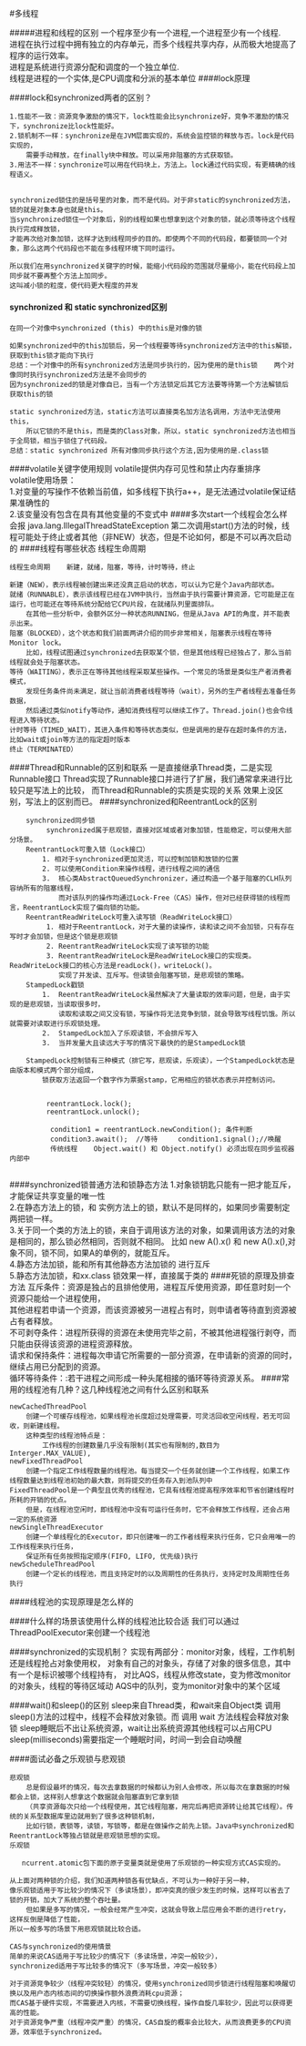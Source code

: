 #多线程

#####进程和线程的区别
一个程序至少有一个进程,一个进程至少有一个线程.\
进程在执行过程中拥有独立的内存单元，而多个线程共享内存，从而极大地提高了程序的运行效率。\
进程是系统进行资源分配和调度的一个独立单位.\
线程是进程的一个实体,是CPU调度和分派的基本单位
####lock原理


####lock和synchronized两者的区别？
```
1.性能不一致：资源竞争激励的情况下，lock性能会比synchronize好，竞争不激励的情况下，synchronize比lock性能好。
2.锁机制不一样：synchronize是在JVM层面实现的，系统会监控锁的释放与否。lock是代码实现的，
    需要手动释放，在finally块中释放。可以采用非阻塞的方式获取锁。
3.用法不一样：synchronize可以用在代码块上，方法上。lock通过代码实现，有更精确的线程语义。


synchronized锁住的是括号里的对象，而不是代码。对于非static的synchronized方法，锁的就是对象本身也就是this。
当synchronized锁住一个对象后，别的线程如果也想拿到这个对象的锁，就必须等待这个线程执行完成释放锁，
才能再次给对象加锁，这样才达到线程同步的目的。即使两个不同的代码段，都要锁同一个对象，那么这两个代码段也不能在多线程环境下同时运行。

所以我们在用synchronized关键字的时候，能缩小代码段的范围就尽量缩小，能在代码段上加同步就不要再整个方法上加同步。
这叫减小锁的粒度，使代码更大程度的并发
```
#### synchronized 和 static synchronized区别
````
在同一个对像中synchronized (this) 中的this是对像的锁

如果synchronized中的this加锁后，另一个线程要等待synchronized方法中的this解锁，获取到this锁才能向下执行
总结：一个对像中的所有synchronized方法是同步执行的，因为使用的是this锁    两个对像同时执行synchronized方法是不会同步的
因为synchronized的锁是对像自已，当有一个方法锁定后其它方法要等待第一个方法解锁后 获取this的锁 

static synchronized方法，static方法可以直接类名加方法名调用，方法中无法使用this，
    所以它锁的不是this，而是类的Class对象，所以，static synchronized方法也相当于全局锁，相当于锁住了代码段。
总结：static synchronized 所有对像同步执行这个方法,因为使用的是.class锁 

````
####volatile关键字使用规则
volatile提供内存可见性和禁止内存重排序\
volatile使用场景：\
1.对变量的写操作不依赖当前值，如多线程下执行a++，是无法通过volatile保证结果准确性的\
2.该变量没有包含在具有其他变量的不变式中
####多次start一个线程会怎么样
会报  java.lang.IllegalThreadStateException
第二次调用start()方法的时候，线程可能处于终止或者其他（非NEW）状态，但是不论如何，都是不可以再次启动的
####线程有哪些状态  线程生命周期
``````
线程生命周期    新建，就绪，阻塞，等待，计时等待，终止

新建（NEW），表示线程被创建出来还没真正启动的状态，可以认为它是个Java内部状态。
就绪（RUNNABLE），表示该线程已经在JVM中执行，当然由于执行需要计算资源，它可能是正在运行，也可能还在等待系统分配给它CPU片段，在就绪队列里面排队。
    在其他一些分析中，会额外区分一种状态RUNNING，但是从Java API的角度，并不能表示出来。
阻塞（BLOCKED），这个状态和我们前面两讲介绍的同步非常相关，阻塞表示线程在等待Monitor lock。
    比如，线程试图通过synchronized去获取某个锁，但是其他线程已经独占了，那么当前线程就会处于阻塞状态。
等待（WAITING），表示正在等待其他线程采取某些操作。一个常见的场景是类似生产者消费者模式，
    发现任务条件尚未满足，就让当前消费者线程等待（wait），另外的生产者线程去准备任务数据，
    然后通过类似notify等动作，通知消费线程可以继续工作了。Thread.join()也会令线程进入等待状态。
计时等待（TIMED_WAIT），其进入条件和等待状态类似，但是调用的是存在超时条件的方法，比如wait或join等方法的指定超时版本
终止（TERMINATED）
``````
####Thread和Runnable的区别和联系
一是直接继承Thread类，二是实现Runnable接口
Thread实现了Runnable接口并进行了扩展，我们通常拿来进行比较只是写法上的比较，
而Thread和Runnable的实质是实现的关系
效果上没区别，写法上的区别而已。
####synchronized和ReentrantLock的区别
````
    synchronized同步锁 
         synchronized属于悲观锁，直接对区域或者对象加锁，性能稳定，可以使用大部分场景。
    ReentrantLock可重入锁（Lock接口）       
        1. 相对于synchronized更加灵活，可以控制加锁和放锁的位置
        2. 可以使用Condition来操作线程，进行线程之间的通信
        3.  核心类AbstractQueuedSynchronizer，通过构造一个基于阻塞的CLH队列容纳所有的阻塞线程，
            而对该队列的操作均通过Lock-Free（CAS）操作，但对已经获得锁的线程而言，ReentrantLock实现了偏向锁的功能。
    ReentrantReadWriteLock可重入读写锁（ReadWriteLock接口） 
         1. 相对于ReentrantLock，对于大量的读操作，读和读之间不会加锁，只有存在写时才会加锁，但是这个锁是悲观锁
         2. ReentrantReadWriteLock实现了读写锁的功能
         3. ReentrantReadWriteLock是ReadWriteLock接口的实现类。ReadWriteLock接口的核心方法是readLock()，writeLock()。
            实现了并发读、互斥写。但读锁会阻塞写锁，是悲观锁的策略。
    StampedLock戳锁 
        1.  ReentrantReadWriteLock虽然解决了大量读取的效率问题，但是，由于实现的是悲观锁，当读取很多时，
            读取和读取之间又没有锁，写操作将无法竞争到锁，就会导致写线程饥饿。所以就需要对读取进行乐观锁处理。
        2.  StampedLock加入了乐观读锁，不会排斥写入
        3.  当并发量大且读远大于写的情况下最快的的是StampedLock锁
        
    StampedLock控制锁有三种模式（排它写，悲观读，乐观读），一个StampedLock状态是由版本和模式两个部分组成，
        锁获取方法返回一个数字作为票据stamp，它用相应的锁状态表示并控制访问。
        
        
         reentrantLock.lock(); 
         reentrantLock.unlock();
   
          condition1 = reentrantLock.newCondition(); 条件判断
          condition3.await();  //等待     condition1.signal();//唤醒
          传统线程    Object.wait() 和 Object.notify() 必须出现在同步监视器内部中
        
````
####synchronized锁普通方法和锁静态方法
1.对象锁钥匙只能有一把才能互斥，才能保证共享变量的唯一性\
2.在静态方法上的锁，和 实例方法上的锁，默认不是同样的，如果同步需要制定两把锁一样。\
3.关于同一个类的方法上的锁，来自于调用该方法的对象，如果调用该方法的对象是相同的，那么锁必然相同，否则就不相同。
    比如 new A().x() 和 new A().x(),对象不同，锁不同，如果A的单例的，就能互斥。\
4.静态方法加锁，能和所有其他静态方法加锁的 进行互斥\
5.静态方法加锁，和xx.class 锁效果一样，直接属于类的
####死锁的原理及排查方法
互斥条件：资源是独占的且排他使用，进程互斥使用资源，即任意时刻一个资源只能给一个进程使用，\
        其他进程若申请一个资源，而该资源被另一进程占有时，则申请者等待直到资源被占有者释放。\
不可剥夺条件：进程所获得的资源在未使用完毕之前，不被其他进程强行剥夺，而只能由获得该资源的进程资源释放。\
请求和保持条件：进程每次申请它所需要的一部分资源，在申请新的资源的同时，继续占用已分配到的资源。\
循环等待条件：:若干进程之间形成一种头尾相接的循环等待资源关系。 
####常用的线程池有几种？这几种线程池之间有什么区别和联系

````
newCachedThreadPool
    创建一个可缓存线程池，如果线程池长度超过处理需要，可灵活回收空闲线程，若无可回收，则新建线程。
    这种类型的线程池特点是：
        工作线程的创建数量几乎没有限制(其实也有限制的,数目为Interger.MAX_VALUE),
newFixedThreadPool
    创建一个指定工作线程数量的线程池。每当提交一个任务就创建一个工作线程，如果工作线程数量达到线程池初始的最大数，则将提交的任务存入到池队列中
FixedThreadPool是一个典型且优秀的线程池，它具有线程池提高程序效率和节省创建线程时所耗的开销的优点。
    但是，在线程池空闲时，即线程池中没有可运行任务时，它不会释放工作线程，还会占用一定的系统资源
newSingleThreadExecutor
    创建一个单线程化的Executor，即只创建唯一的工作者线程来执行任务，它只会用唯一的工作线程来执行任务，
    保证所有任务按照指定顺序(FIFO, LIFO, 优先级)执行
newScheduleThreadPool
    创建一个定长的线程池，而且支持定时的以及周期性的任务执行，支持定时及周期性任务执行
````
####线程池的实现原理是怎么样的

####什么样的场景该使用什么样的线程池比较合适
我们可以通过ThreadPoolExecutor来创建一个线程池

####synchronized的实现机制？
实现有两部分：monitor对象，线程，工作机制还是线程抢占对象使用权，
对象有自己的对象头，存储了对象的很多信息，其中有一个是标识被哪个线程持有，
对比AQS，线程从修改state，变为修改monitor的对象头，线程的等待区域动 AQS中的队列，变为monitor对象中的某个区域



####wait()和sleep()的区别
sleep来自Thread类，和wait来自Object类
调用sleep()方法的过程中，线程不会释放对象锁。而 调用 wait 方法线程会释放对象锁
sleep睡眠后不出让系统资源，wait让出系统资源其他线程可以占用CPU
sleep(milliseconds)需要指定一个睡眠时间，时间一到会自动唤醒


####面试必备之乐观锁与悲观锁
```
悲观锁
    总是假设最坏的情况，每次去拿数据的时候都认为别人会修改，所以每次在拿数据的时候都会上锁，这样别人想拿这个数据就会阻塞直到它拿到锁
    （共享资源每次只给一个线程使用，其它线程阻塞，用完后再把资源转让给其它线程）。传统的关系型数据库里边就用到了很多这种锁机制，
    比如行锁，表锁等，读锁，写锁等，都是在做操作之前先上锁。Java中synchronized和ReentrantLock等独占锁就是悲观锁思想的实现。
乐观锁
   
   ncurrent.atomic包下面的原子变量类就是使用了乐观锁的一种实现方式CAS实现的。

从上面对两种锁的介绍，我们知道两种锁各有优缺点，不可认为一种好于另一种，
像乐观锁适用于写比较少的情况下（多读场景），即冲突真的很少发生的时候，这样可以省去了锁的开销，加大了系统的整个吞吐量。
    但如果是多写的情况，一般会经常产生冲突，这就会导致上层应用会不断的进行retry，这样反倒是降低了性能，
所以一般多写的场景下用悲观锁就比较合适。

CAS与synchronized的使用情景
简单的来说CAS适用于写比较少的情况下（多读场景，冲突一般较少），
synchronized适用于写比较多的情况下（多写场景，冲突一般较多）

对于资源竞争较少（线程冲突较轻）的情况，使用synchronized同步锁进行线程阻塞和唤醒切换以及用户态内核态间的切换操作额外浪费消耗cpu资源；
而CAS基于硬件实现，不需要进入内核，不需要切换线程，操作自旋几率较少，因此可以获得更高的性能。
对于资源竞争严重（线程冲突严重）的情况，CAS自旋的概率会比较大，从而浪费更多的CPU资源，效率低于synchronized。

```
















